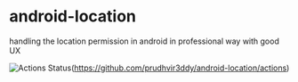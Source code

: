 # android-location
handling the location permission in android in professional way with good UX

![Actions Status](https://github.com/prudhvir3ddy/android-location/workflows/Android/badge.svg)(https://github.com/prudhvir3ddy/android-location/actions)

